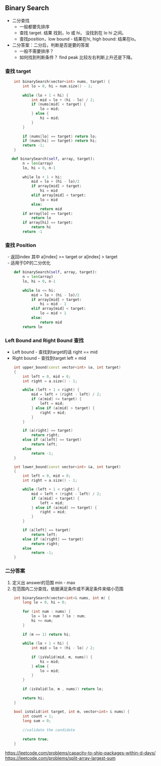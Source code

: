 ## Binary Search ##
* 二分查找
    - 一般都要先排序
    - 查找 target. 结果 找到，lo 或 hi， 没找到在 lo hi 之间。
    - 查找position，low bound - 结果在hi, high bound: 结果在lo。
* 二分答案：二分后，判断是否是要的答案
    - 一般不需要排序？
    - 如何找到判断条件？ find peak 比较左右判断上升还是下降。

### 查找 target
```cpp
    int binarySearch(vector<int> nums, target) {
        int lo = 0, hi = num.size() - 1;
        
        while (lo + 1 < hi) {
            int mid = lo + (hi - lo) / 2;
            if (nums[mid] < target) {
                lo = mid;
            } else {
                hi = mid;
            }
        }
        
        if (nums[lo] == target) return lo;
        if (nums[hi] == target) return hi;
        return -1;
    }
```
```python
   def binarySearch(self, array, target):
        n = len(array)
        lo, hi = 0, n-1
        
        while lo + 1 < hi:
            mid = lo + (hi - lo)/2
            if array[mid] > target:
                hi = mid
            elif array[mid] < target:
                lo = mid
            else:
                return mid
        if array[lo] == target:
            return lo
        if array[hi] == target:
            return hi
        return -1
```

### 查找 Position
   - 返回index 其中 a[index] >= target or a[index] > target  
   - 适用于DP的二分优化
```python
    def binarySearch(self, array, target):
        n = len(array)
        lo, hi = 0, n-1
        
        while lo <= hi:
            mid = lo + (hi - lo)/2
            if array[mid] > target:
                hi = mid - 1
            elif array[mid] < target:
                lo = mid + 1
            else:
                return mid
        return lo
```
### Left Bound and Right Bound 查找
   - Left bound - 查找到target的话 right == mid
   - Right bound - 查找到target left = mid
   
```cpp
    int upper_bound(const vector<int> &a, int target)
    {
        int left = 0, mid = 0;
        int right = a.size() - 1;

        while (left + 1 < right) {
            mid = left + (right - left) / 2;
            if (a[mid] <= target) {
                left = mid;
            } else if (a[mid] > target) {
                right = mid;
            }
        }

        if (a[right] == target)
            return right;
        else if (a[left] == target)
            return left;
        else
            return -1;
    }

    int lower_bound(const vector<int> &a, int target)
    {
        int left = 0, mid = 0;
        int right = a.size() - 1;

        while (left + 1 < right) {
            mid = left + (right - left) / 2;
            if (a[mid] < target) {
                left = mid;
            } else if (a[mid] >= target) {
                right = mid;
            }
        }

        if (a[left] == target)
            return left;
        else if (a[right] == target)
            return right;
        else
            return -1;
    }
```


### 二分答案
1. 定义出 answer的范围 min - max
2. 在范围内二分查找，依据满足条件或不满足条件来缩小范围
```cpp
    int binarySearch(vector<int>& nums, int m) {
        long lo = 0, hi = 0;
        
        for (int num : nums) {
            lo = lo > num ? lo : num;
            hi += num;
        }
        
        if (m == 1) return hi;
        
        while (lo + 1 < hi) {
            int mid = lo + (hi - lo) / 2;
            
            if (isValid(mid, m, nums)) {
                hi = mid;
            } else {
                lo = mid;
            }
        }
        
        if (isValid(lo, m , nums)) return lo;
        
        return hi;
    }
    
    bool isValid(int target, int m, vector<int> & nums) {
        int count = 1;
        long sum = 0;
        
        //validate the candidate
                
        return true;
    }
```
https://leetcode.com/problems/capacity-to-ship-packages-within-d-days/  
https://leetcode.com/problems/split-array-largest-sum

